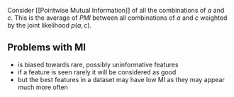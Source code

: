 Consider [[Pointwise Mutual Information]] of all the combinations of $a$ and $c$. This is the average of $PMI$ between all combinations of $a$ and $c$ weighted by the joint likelihood $p(a,c)$.

## Problems with MI

- is biased towards rare, possibly uninformative features
- if a feature is seen rarely it will be considered as good
- but the best features in a dataset may have low MI as they may appear much more often